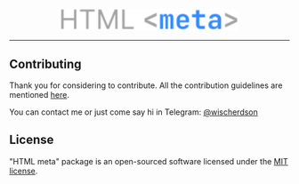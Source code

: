 <p align="center">
	<img src="https://raw.githubusercontent.com/wischerdson/html-meta/refs/heads/master/docs/logo.svg" alt="HTML meta logo" width="320">
</p>

---

## Contributing

Thank you for considering to contribute. All the contribution guidelines are mentioned [here](CONTRIBUTING.md).

You can contact me or just come say hi in Telegram: [@wischerdson](https://t.me/wischerdson)

## License

"HTML meta" package is an open-sourced software licensed under the [MIT license](LICENSE.md).
